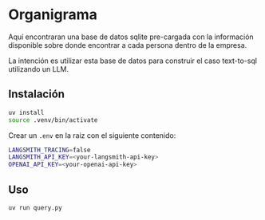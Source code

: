 # Organigrama

Aquí encontraran una base de datos sqlite pre-cargada con la información 
disponible sobre donde encontrar a cada persona dentro de la empresa.

La intención es utilizar esta base de datos para construir el caso text-to-sql
utilizando un LLM.

## Instalación

```bash
uv install
source .venv/bin/activate
```

Crear un `.env` en la raiz con el siguiente contenido:

```bash
LANGSMITH_TRACING=false
LANGSMITH_API_KEY=<your-langsmith-api-key>
OPENAI_API_KEY=<your-openai-api-key>
```

## Uso

```bash
uv run query.py
```
